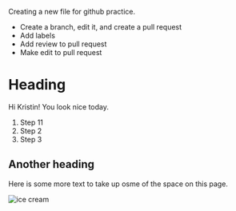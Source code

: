 Creating a new file for github practice. 
- Create a branch, edit it, and create a pull request 
- Add labels
- Add review to pull request
- Make edit to pull request


# Heading
Hi Kristin! You look nice today.
1. Step 11
2. Step 2
3. Step 3

## Another heading
Here is some more text to  take up osme of the space on this page. 

![ice cream](media/ice-cream.jpg)
